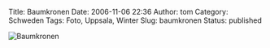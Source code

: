 Title: Baumkronen
Date: 2006-11-06 22:36
Author: tom
Category: Schweden
Tags: Foto, Uppsala, Winter
Slug: baumkronen
Status: published

![Baumkronen](/pic/baumkronen.jpg "Baumkronen")

